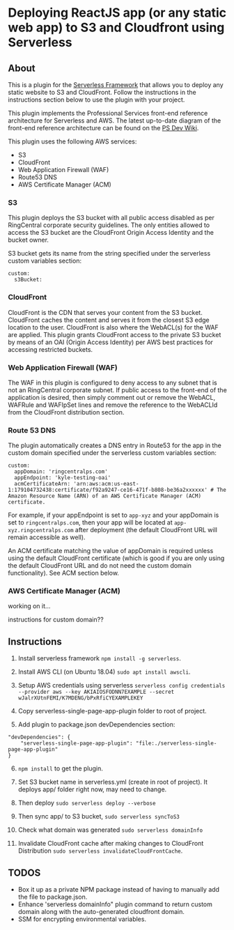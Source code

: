 # Deploying ReactJS app (or any static web app) to S3 and Cloudfront using Serverless

## About
This is a plugin for the [Serverless Framework](https://serverless.com) that allows you to deploy any static website to S3 and CloudFront. Follow the instructions in the instructions section below to use the plugin with your project.

This plugin implements the Professional Services front-end reference architecture for Serverless and AWS. The latest up-to-date diagram of the front-end reference architecture can be found on the [PS Dev Wiki](https://wiki.ringcentral.com/display/PROS/AWS+Reference+Architecture).

This plugin uses the following AWS services:
* S3
* CloudFront
* Web Application Firewall (WAF)
* Route53 DNS
* AWS Certificate Manager (ACM)

### S3
This plugin deploys the S3 bucket with all public access disabled as per RingCentral corporate security guidelines. The only entities allowed to access the S3 bucket are the CloudFront Origin Access Identity and the bucket owner.

S3 bucket gets its name from the string specified under the serverless custom variables section:
```
custom: 
  s3Bucket:
```

### CloudFront
CloudFront is the CDN that serves your content from the S3 bucket. CloudFront caches the content and serves it from the closest S3 edge location to the user. CloudFront is also where the WebACL(s) for the WAF are applied. This plugin grants CloudFront access to the private S3 bucket by means of an OAI (Origin Access Identity) per AWS best practices for accessing restricted buckets.

### Web Application Firewall (WAF)
The WAF in this plugin is configured to deny access to any subnet that is not an RingCentral corporate subnet. If public access to the front-end of the application is desired, then simply comment out or remove the WebACL, WAFRule and WAFIpSet lines and remove the reference to the WebACLId from the CloudFront distribution section.

### Route 53 DNS
The plugin automatically creates a DNS entry in Route53 for the app in the custom domain specified under the serverless custom variables section:
```
custom:
  appDomain: 'ringcentralps.com'
  appEndpoint: 'kyle-testing-oai'
  acmCertificateArn: 'arn:aws:acm:us-east-1:179104732438:certificate/f92a9247-ce16-471f-b808-be36a2xxxxxx' # The Amazon Resource Name (ARN) of an AWS Certificate Manager (ACM) certificate.
```
For example, if your appEndpoint is set to `app-xyz` and your appDomain is set to `ringcentralps.com`, then your app will be located at `app-xyz.ringcentralps.com` after deployment (the default CloudFront URL will remain accessible as well).

An ACM certificate matching the value of appDomain is required unless using the default CloudFront certificate (which is good if you are only using the default CloudFront URL and do not need the custom domain functionality). See ACM section below.

### AWS Certificate Manager (ACM)
working on it...




instructions for custom domain??

## Instructions
1. Install serverless framework `npm install -g serverless`.

2. Install AWS CLI (on Ubuntu 18.04) `sudo apt install awscli`.

3. Setup AWS credentials using serverless `serverless config credentials --provider aws --key AKIAIOSFODNN7EXAMPLE --secret wJalrXUtnFEMI/K7MDENG/bPxRfiCYEXAMPLEKEY`

4. Copy serverless-single-page-app-plugin folder to root of project.

5. Add plugin to package.json devDependencies section:

```
"devDependencies": {
    "serverless-single-page-app-plugin": "file:./serverless-single-page-app-plugin"
}
```

6. `npm install` to get the plugin.

7. Set S3 bucket name in serverless.yml (create in root of project). It deploys app/ folder right now, may need to change.

8. Then deploy `sudo serverless deploy --verbose`

9. Then sync app/ to S3 bucket, `sudo serverless syncToS3`

10. Check what domain was generated `sudo serverless domainInfo`

11. Invalidate CloudFront cache after making changes to CloudFront Distribution `sudo serverless invalidateCloudFrontCache`.

## TODOS
* Box it up as a private NPM package instead of having to manually add the file to package.json.
* Enhance 'serverless domainInfo" plugin command to return custom domain along with the auto-generated cloudfront domain.
* SSM for encrypting environmental variables.


